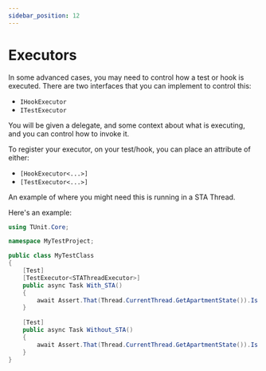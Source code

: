 ```yaml
---
sidebar_position: 12
---
```


# Executors

In some advanced cases, you may need to control how a test or hook is executed.
There are two interfaces that you can implement to control this:
- `IHookExecutor`
- `ITestExecutor`

You will be given a delegate, and some context about what is executing, and you can control how to invoke it.

To register your executor, on your test/hook, you can place an attribute of either:
- `[HookExecutor<...>]`
- `[TestExecutor<...>]`

An example of where you might need this is running in a STA Thread.

Here's an example:

```csharp
using TUnit.Core;

namespace MyTestProject;

public class MyTestClass
{
    [Test]
    [TestExecutor<STAThreadExecutor>]
    public async Task With_STA()
    {
        await Assert.That(Thread.CurrentThread.GetApartmentState()).Is.EqualTo(ApartmentState.STA);
    }
    
    [Test]
    public async Task Without_STA()
    {
        await Assert.That(Thread.CurrentThread.GetApartmentState()).Is.EqualTo(ApartmentState.MTA);
    }
}
```